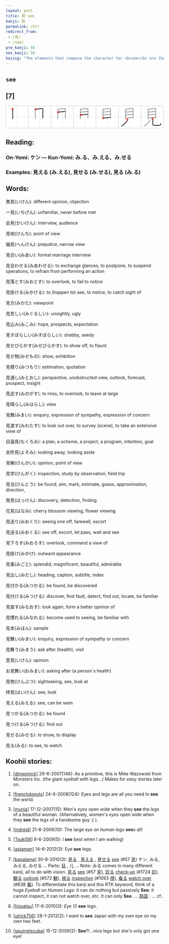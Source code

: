```yaml
---
layout: post
title: 見 see
kanji: 見
permalink: /57/
redirect_from:
 - /見/
 - /see/
pre_kanji: 56
nex_kanji: 58
heisig: "The elements that compose the character for <b>see</b> are the <i>eye</i> firmly fixed to a pair of <i>human legs</i>. Surely, somewhere in your experience, there is a vivid image just waiting to be dragged up to help you remember this character...."
---
```


## `see`

## [7]

<div class="stroke"><img src="../images/E8A68B.png" /></div>

## Reading:

### On-Yomi: ケン &mdash; Kun-Yomi: み.る、み.える、み.せる

### Examples: 見える (み.える), 見せる (み.せる), 見る (み.る)

## Words:

異見(いけん): different opinion, objection

一見(いちげん): unfamiliar, never before met

会見(かいけん): interview, audience

見地(けんち): point of view

偏見(へんけん): prejudice, narrow view

見合い(みあい): formal marriage interview

見合わせる(みあわせる): to exchange glances, to postpone, to suspend operations, to refrain from performing an action

見落とす(みおとす): to overlook, to fail to notice

見掛ける(みかける): to (happen to) see, to notice, to catch sight of

見方(みかた): viewpoint

見苦しい(みぐるしい): unsightly, ugly

見込み(みこみ): hope, prospects, expectation

見すぼらしい(みすぼらしい): shabby, seedy

見せびらかす(みせびらかす): to show off, to flaunt

見せ物(みせもの): show, exhibition

見積り(みつもり): estimation, quotation

見通し(みとおし): perspective, unobstructed view, outlook, forecast, prospect, insight

見逃す(みのがす): to miss, to overlook, to leave at large

見晴らし(みはらし): view

見舞(みまい): enquiry, expression of sympathy, expression of concern

見渡す(みわたす): to look out over, to survey (scene), to take an extensive view of

目論見(もくろみ): a plan, a scheme, a project, a program, intention, goal

余所見(よそみ): looking away, looking aside

見解(けんかい): opinion, point of view

見学(けんがく): inspection, study by observation, field trip

見当(けんとう): be found, aim, mark, estimate, guess, approximation, direction,

発見(はっけん): discovery, detection, finding

花見(はなみ): cherry blossom viewing, flower viewing

見送り(みおくり): seeing one off, farewell, escort

見送る(みおくる): see off, escort, let pass, wait and see

見下ろす(みおろす): overlook, command a view of

見掛け(みかけ): outward appearance

見事(みごと): splendid, magnificent, beautiful, admirable

見出し(みだし): heading, caption, subtitle, index

見付かる(みつかる): be found, be discovered

見付ける(みつける): discover, find fault, detect, find out, locate, be familiar

見直す(みなおす): look again, form a better opinion of

見慣れる(みなれる): become used to seeing, be familiar with

見本(みほん): sample

見舞い(みまい): enquiry, expression of sympathy or concern

見舞う(みまう): ask after (health), visit

意見(いけん): opinion

お見舞い(おみまい): asking after (a person´s health)

見物(けんぶつ): sightseeing, see, look at

拝見(はいけん): see, look

見える(みえる): see, can be seen

見つかる(みつかる): be found

見つける(みつける): find out

見せる(みせる): to show, to display

見る(みる): to see, to watch

## Koohii stories:

1) [<a href="http://kanji.koohii.com/profile/dingomick">dingomick</a>] 29-6-2007(146): As a primitive, this is Mike Wazowski from Monsters Inc. (the giant <em>eyeball</em> with <em>legs</em>...) Makes for <em>easy</em> stories later on. 

2) [<a href="http://kanji.koohii.com/profile/frenchdonuts">frenchdonuts</a>] 24-6-2008(124): Eyes and legs are all you need to<strong> see</strong> the world. 

3) [<a href="http://kanji.koohii.com/profile/munia">munia</a>] 17-12-2007(15): Men&#039;s <em>eyes</em> open wide when they<strong> see</strong> the <em>legs</em> of a beautiful woman. (Alternatively, women&#039;s <em>eyes</em> open wide when they<strong> see</strong> the <em>legs</em> of a handsome guy ;) ). 

4) [<a href="http://kanji.koohii.com/profile/mdreid">mdreid</a>] 21-8-2006(10): The large <em>eye</em> on <em>human legs</em> <strong>see</strong>s all! 

5) [<a href="http://kanji.koohii.com/profile/Tsuki56">Tsuki56</a>] 6-6-2009(5): I<strong> see</strong> best when I am walking! 

6) [<a href="http://kanji.koohii.com/profile/astaman">astaman</a>] 14-6-2012(3): Eye<strong> see</strong> legs. 

7) [<a href="http://kanji.koohii.com/profile/kapalama">kapalama</a>] 30-8-2010(3):   <a href="http://jisho.org/kanji/details/見る">見る</a>  ,   <a href="http://jisho.org/kanji/details/見える">見える</a>  ,   <a href="http://jisho.org/kanji/details/見せる">見せる</a>   <a href="../57">see</a> <span class="index">(#57 <a href="http://jisho.org/kanji/details/見">見</a>)</span> ケン, みる, みえる, みせる ... Parts:   <a href="http://jisho.org/kanji/details/目">目</a>  , 儿 ... Note: みる comes in many different kanji, all to do with vision.   <a href="http://jisho.org/kanji/details/見る">見る</a>  <a href="../57">see</a> <span class="index">(#57 <a href="http://jisho.org/kanji/details/見">見</a>)</span>,   <a href="http://jisho.org/kanji/details/診る">診る</a>  <a href="../1724">check-up</a> <span class="index">(#1724 <a href="http://jisho.org/kanji/details/診">診</a>)</span>,   <a href="http://jisho.org/kanji/details/観る">観る</a>  <a href="../572">outlook</a> <span class="index">(#572 <a href="http://jisho.org/kanji/details/観">観</a>)</span>,   <a href="http://jisho.org/kanji/details/視る">視る</a>  <a href="../1093">inspection</a> <span class="index">(#1093 <a href="http://jisho.org/kanji/details/視">視</a>)</span>,   <a href="http://jisho.org/kanji/details/看る">看る</a>  <a href="../638">watch over</a> <span class="index">(#638 <a href="http://jisho.org/kanji/details/看">看</a>)</span>. To differentiate this kanji and this RTK keyword, think of a huge <em>Eyeball on Human Legs</em>: it can do nothing but passively<strong> See</strong>: it cannot inspect, it can not watch over, etc. It can only<strong> See</strong>. ...   <a href="http://jisho.org/kanji/details/熟語">熟語</a>  : ... cf:. 

8) [<a href="http://kanji.koohii.com/profile/hissatsu">hissatsu</a>] 17-6-2010(3): <em>Eye</em> (I)<strong> see</strong> <em>legs</em>. 

9) [<a href="http://kanji.koohii.com/profile/ulrick756">ulrick756</a>] 28-1-2012(2): I want to<strong> see</strong> Japan with my own eye on my own two feet. 

10) [<a href="http://kanji.koohii.com/profile/squirrelscuba">squirrelscuba</a>] 15-12-2009(2): <strong>See</strong>?!...nice legs but she&#039;s only got one eye! 
